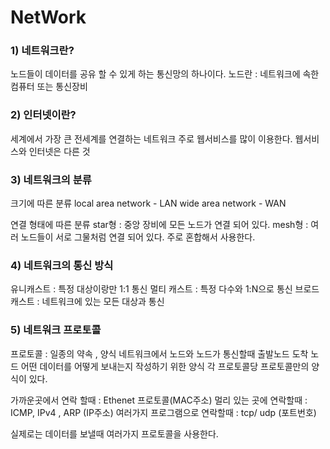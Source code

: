 # NetWork

### 1) 네트워크란?
노드들이 데이터를 공유 할 수 있게 하는 통신망의 하나이다.
노드란 : 네트워크에 속한 컴퓨터 또는 통신장비

### 2) 인터넷이란?
세계에서 가장 큰 전세계를 연결하는 네트워크
주로 웹서비스를 많이 이용한다.
웹서비스와 인터넷은 다른  것

### 3) 네트워크의 분류

크기에 따른 분류
local area network - LAN
wide area network - WAN

연결 형태에 따른 분류
star형 : 중앙 장비에 모든 노드가 연결 되어 있다.
mesh형 : 여러 노드들이 서로 그물처럼 연결 되어 있다.
주로 혼합해서 사용한다.

### 4) 네트워크의 통신 방식
유니캐스트 : 특정 대상이랑만 1:1 통신
멀티 캐스트 : 특정 다수와 1:N으로 통신
브로드 캐스트 : 네트워크에 있는 모든 대상과 통신

### 5) 네트워크 프로토콜
프로토콜 : 일종의 약속 , 양식
네트워크에서 노드와 노드가 통신할때 출발노드 도착 노드 어떤 데이터를 어떻게 보내는지 작성하기 위한 양식
각 프로토콜당 프로토콜만의 양식이 있다.

가까운곳에서 연락 할때 : Ethenet 프로토콜(MAC주소)
멀리 있는 곳에 연락할때 : ICMP, IPv4 , ARP (IP주소)
여러가지 프로그램으로 연락할때 : tcp/ udp (포트번호)

실제로는 데이터를 보낼때 여러가지 프로토콜을 사용한다.